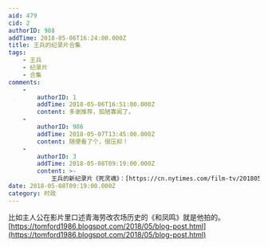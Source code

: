 ```yaml
---
aid: 479
cid: 2
authorID: 988
addTime: 2018-05-06T16:24:00.000Z
title: 王兵的纪录片合集
tags:
    - 王兵
    - 纪录片
    - 合集
comments:
    -
        authorID: 1
        addTime: 2018-05-06T16:51:00.000Z
        content: 多谢推荐，孤陋寡闻了。
    -
        authorID: 986
        addTime: 2018-05-07T13:45:00.000Z
        content: 随便看了个，很压抑！
    -
        authorID: 3
        addTime: 2018-05-08T09:19:00.000Z
        content: >-
            王兵的新纪录片《死灵魂》：[https://cn.nytimes.com/film-tv/20180508/wang-bing-dead-souls](https://cn.nytimes.com/film-tv/20180508/wang-bing-dead-souls)
date: 2018-05-08T09:19:00.000Z
category: 时政
---
```


比如主人公在影片里口述青海劳改农场历史的《和凤鸣》就是他拍的。 [https://tomford1986.blogspot.com/2018/05/blog-post.html](https://tomford1986.blogspot.com/2018/05/blog-post.html)
